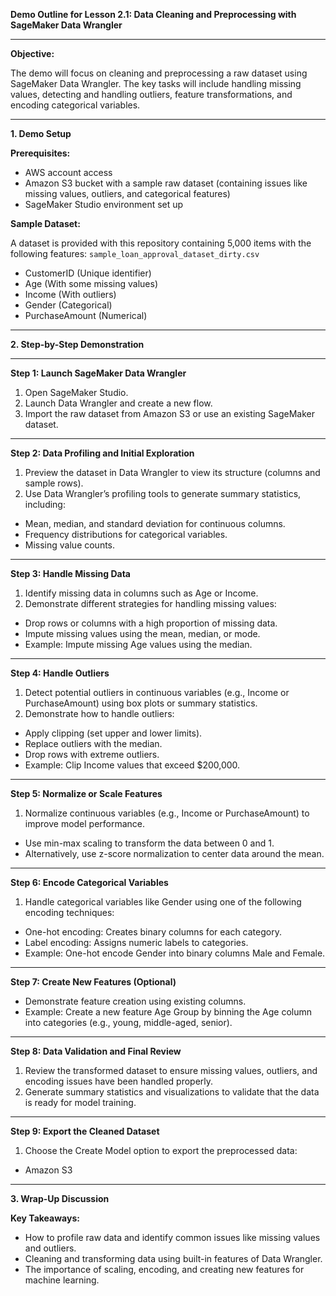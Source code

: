 **Demo Outline for Lesson 2.1: Data Cleaning and Preprocessing with SageMaker Data Wrangler**

----------

**Objective:**

The demo will focus on cleaning and preprocessing a raw dataset using SageMaker Data Wrangler. The key tasks will include handling missing values, detecting and handling outliers, feature transformations, and encoding categorical variables.

----------

**1. Demo Setup**

**Prerequisites:**

-   AWS account access
-   Amazon S3 bucket with a sample raw dataset (containing issues like missing values, outliers, and categorical features)
-   SageMaker Studio environment set up

**Sample Dataset:**

A dataset is provided with this repository containing 5,000 items with the following features: `sample_loan_approval_dataset_dirty.csv`

-   CustomerID (Unique identifier)
-   Age (With some missing values)
-   Income (With outliers)
-   Gender (Categorical)
-   PurchaseAmount (Numerical)

----------

**2. Step-by-Step Demonstration**

----------

**Step 1: Launch SageMaker Data Wrangler**

1.  Open SageMaker Studio.
2.  Launch Data Wrangler and create a new flow.
3.  Import the raw dataset from Amazon S3 or use an existing SageMaker dataset.

----------

**Step 2: Data Profiling and Initial Exploration**

1.  Preview the dataset in Data Wrangler to view its structure (columns and sample rows).
2.  Use Data Wrangler’s profiling tools to generate summary statistics, including:

-   Mean, median, and standard deviation for continuous columns.
-   Frequency distributions for categorical variables.
-   Missing value counts.

----------

**Step 3: Handle Missing Data**

1.  Identify missing data in columns such as Age or Income.
2.  Demonstrate different strategies for handling missing values:

-   Drop rows or columns with a high proportion of missing data.
-   Impute missing values using the mean, median, or mode.
-   Example: Impute missing Age values using the median.

----------

**Step 4: Handle Outliers**

1.  Detect potential outliers in continuous variables (e.g., Income or PurchaseAmount) using box plots or summary statistics.
2.  Demonstrate how to handle outliers:

-   Apply clipping (set upper and lower limits).
-   Replace outliers with the median.
-   Drop rows with extreme outliers.
-   Example: Clip Income values that exceed $200,000.

----------

**Step 5: Normalize or Scale Features**

1.  Normalize continuous variables (e.g., Income or PurchaseAmount) to improve model performance.

-   Use min-max scaling to transform the data between 0 and 1.
-   Alternatively, use z-score normalization to center data around the mean.

----------

**Step 6: Encode Categorical Variables**

1.  Handle categorical variables like Gender using one of the following encoding techniques:

-   One-hot encoding: Creates binary columns for each category.
-   Label encoding: Assigns numeric labels to categories.
-   Example: One-hot encode Gender into binary columns Male and Female.

----------

**Step 7: Create New Features (Optional)**

-   Demonstrate feature creation using existing columns.
-   Example: Create a new feature Age Group by binning the Age column into categories (e.g., young, middle-aged, senior).

----------

**Step 8: Data Validation and Final Review**

1.  Review the transformed dataset to ensure missing values, outliers, and encoding issues have been handled properly.
2.  Generate summary statistics and visualizations to validate that the data is ready for model training.

----------

**Step 9: Export the Cleaned Dataset**

1.  Choose the Create Model option to export the preprocessed data:

-   Amazon S3

----------

**3. Wrap-Up Discussion**

**Key Takeaways:**

-   How to profile raw data and identify common issues like missing values and outliers.
-   Cleaning and transforming data using built-in features of Data Wrangler.
-   The importance of scaling, encoding, and creating new features for machine learning.

